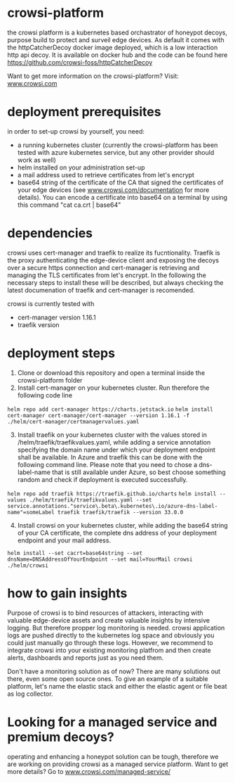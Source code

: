 # crowsi-platform
the crowsi platform is a kubernetes based orchastrator of honeypot decoys, purpose build to protect and surveil edge devices. As default it comes with the httpCatcherDecoy docker image deployed, which is a low interaction http api decoy.
It is available on docker hub and the code can be found here 
https://github.com/crowsi-foss/httpCatcherDecoy

Want to get more information on the crowsi-platform? Visit:
www.crowsi.com

# deployment prerequisites
in order to set-up crowsi by yourself, you need:
- a running kubernetes cluster (currently the crowsi-platform has been tested with azure kubernetes service, but any other provider should work as well)
- helm installed on your administration set-up
- a mail address used to retrieve certificates from let's encrypt
- base64 string of the certificate of the CA that signed the certificates of your edge devices (see www.crowsi.com/documentation for more details). You can encode a certificate into base64 on a terminal by using this command "cat ca.crt | base64"

# dependencies
crowsi uses cert-manager and traefik to realize its fucntionality. Traefik is the proxy authenticating the edge-device client and exposing the decoys over a secure https connection and cert-manager is retrieving and managing the TLS certificates from let's encrypt.
In the following the necessary steps to install these will be described, but always checking the latest documenation of traefik and cert-manager is recomended.

crowsi is currently tested with
- cert-manager version 1.16.1
- traefik version 



# deployment steps
1. Clone or download this repository and open a terminal inside the crowsi-platform folder
2. Install cert-manager on your kubernetes cluster. Run therefore the following code line


`helm repo add cert-manager https://charts.jetstack.io`
`helm install cert-manager cert-manager/cert-manager --version 1.16.1 -f ./helm/cert-manager/certmanagervalues.yaml`
   
3. Install traefik on your kubernetes cluster with the values stored in /helm/traefik/traefikvalues.yaml, while adding a service annotation specifying the domain name under which your deployment endpoint shall be available. In Azure and traefik this can be done with the following command line. Please note that you need to chose a dns-label-name that is still available under Azure, so best choose something random and check if deployment is executed successfully. 

`helm repo add traefik https://traefik.github.io/charts`
`helm install --values ./helm/traefik/traefikvalues.yaml --set service.annotations."service\.beta\.kubernetes\.io/azure-dns-label-name"=someLabel traefik traefik/traefik --version 33.0.0`


4. Install crowsi on your kubernetes cluster, while adding the base64 string of your CA certificate, the complete dns address of your deployment endpoint and your mail address.

`helm install --set cacrt=base64string --set dnsName=DNSAddressOfYourEndpoint --set mail=YourMail crowsi ./helm/crowsi`



# how to gain insights
Purpose of crowsi is to bind resources of attackers, interacting with valuable edge-device assets and create valuable insights by intensive logging. 
But therefore propper log monitoring is needed.
crowsi application logs are pushed directly to the kubernetes log space and obviously you could just manually go through these logs. However, we recommend to integrate crowsi into your existing monitoring platfrom and then create alerts, dashboards and reports just as you need them.

Don't have a monitoring solution as of now?
There are many solutions out there, even some open source ones. To give an example of a suitable platform, let's name the elastic stack and either the elastic agent or file beat as log collector. 


# Looking for a managed service and premium decoys?
operating and enhancing a honeypot solution can be tough, therefore we are working on providing crowsi as a managed service platform.
Want to get more details? Go to www.crowsi.com/managed-service/



